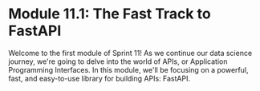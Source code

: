 # Module 11.1: The Fast Track to FastAPI

Welcome to the first module of Sprint 11! As we continue our data science journey, we're going to delve into the world of APIs, or Application Programming Interfaces. In this module, we'll be focusing on a powerful, fast, and easy-to-use library for building APIs: FastAPI.
